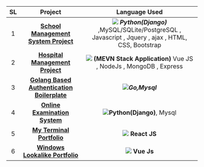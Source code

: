 

|SL  | Project        | Language Used   |
|:--:| :-----------: | :-----------: |
|1   | [**School Management System Project**](#)        |<div class="desc"> <img src="https://img.icons8.com/color/20/000000/python--v1.png"/> ***Python(Django)*** ,MySQL/SQLite/PostgreSQL , Javascript , Jquery , ajax , HTML, CSS, Bootstrap  </div>       |
|2   |[**Hospital Management Project**](#)     |<div class="desc"><img src="https://img.icons8.com/color/20/000000/vue-js.png"/>  **(MEVN Stack Application)** Vue JS , NodeJs , MongoDB , Express</div>         |
|3| [**Golang Based Authentication Boilerplate**](https://github.com/fahimaloy/goFiberAuth)|<div class="desc"><img src="https://img.icons8.com/color/20/000000/golang.png"/>***Go,Mysql***</div> |
|4|[**Online Examination System**](#)| <div class="desc"> <img src="https://img.icons8.com/color/20/000000/python--v1.png"/>**Python(Django)**, Mysql|
|5| [**My Terminal Portfolio**]() | <div class="desc"><img src="https://img.icons8.com/officel/20/000000/react.png"/> **React JS** </div>|
|6| [**Windows Lookalike Portfolio**]() | <div class="desc"><img src="https://img.icons8.com/color/20/000000/vue-js.png"/> **Vue Js** </div>|

